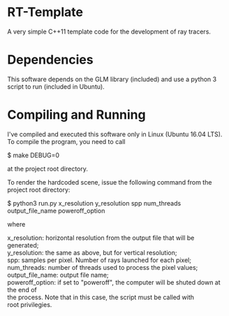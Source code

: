 # RT-Template

A very simple C++11 template code for the development of ray tracers.

# Dependencies

This software depends on the GLM library (included) and use a python 3 script to run 
(included in Ubuntu).

# Compiling and Running

I've compiled and executed this software only in Linux (Ubuntu 16.04 LTS).
To compile the program, you need to call 

$ make DEBUG=0  

at the project root directory.  

To render the hardcoded scene, issue the following command from the project root directory:  

$ python3 run.py x_resolution y_resolution spp num_threads output_file_name poweroff_option

where

x_resolution:      horizontal resolution from the output file that will be generated;  
y_resolution:      the same as above, but for vertical resolution;  
spp:               samples per pixel. Number of rays launched for each pixel;  
num_threads:       number of threads used to process the pixel values;  
output_file_name:  output file name;  
poweroff_option:   if set to "poweroff", the computer will be shuted down at the end of  
                   the process. Note that in this case, the script must be called with  
                   root privilegies.  
